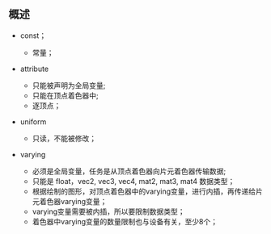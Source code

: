 ## 概述

* const；
  + 常量；

* attribute
  + 只能被声明为全局变量; 
  + 只能在顶点着色器中; 
  + 逐顶点；

* uniform
  + 只读，不能被修改；

* varying
  + 必须是全局变量，任务是从顶点着色器向片元着色器传输数据; 
  + 只能是 float，vec2, vec3, vec4, mat2, mat3, mat4 数据类型；
  + 根据绘制的图形，对顶点着色器中的varying变量，进行内插，再传递给片元着色器varying变量；
  + varying变量需要被内插，所以要限制数据类型；
  + 着色器中varying变量的数量限制也与设备有关，至少8个；
